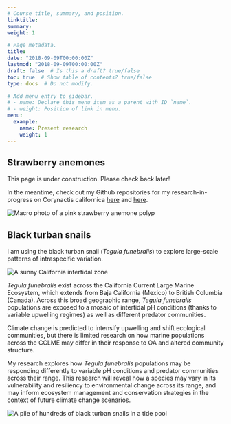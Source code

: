 ```yaml
---
# Course title, summary, and position.
linktitle: 
summary: 
weight: 1

# Page metadata.
title: 
date: "2018-09-09T00:00:00Z"
lastmod: "2018-09-09T00:00:00Z"
draft: false  # Is this a draft? true/false
toc: true  # Show table of contents? true/false
type: docs  # Do not modify.

# Add menu entry to sidebar.
# - name: Declare this menu item as a parent with ID `name`.
# - weight: Position of link in menu.
menu: 
  example:
    name: Present research
    weight: 1
---
```


## Strawberry anemones

This page is under construction. Please check back later! 

In the meantime, check out my Github repositories for my research-in-progress on Corynactis californica <a href="https://github.com/ameliaritger/Ritger-2019-Corynactis-measurements" target="_blank">here</a> and <a href="https://github.com/ameliaritger/Ritger-2019-Corynactis-urchin-deterrence" target="_blank">here</a>.

![Macro photo of a pink strawberry anemone polyp](/img/232o.jpg)

## Black turban snails

I am using the black turban snail (*Tegula funebralis*) to explore large-scale patterns of intraspecific variation. 

![A sunny California intertidal zone](/img/lol2.jpg)

*Tegula funebralis* exist across the California Current Large Marine Ecosystem, which extends from Baja California (Mexico) to British Columbia (Canada). Across this broad geographic range, *Tegula funebralis* populations are exposed to a mosaic of intertidal pH conditions (thanks to variable upwelling regimes) as well as different predator communities.

Climate change is predicted to intensify upwelling and shift ecological communities, but there is limited research on how marine populations across the CCLME may differ in their response to OA and altered community structure. 

My research explores how *Tegula funebralis* populations may be responding differently to variable pH conditions and predator communities across their range. This research will reveal how a species may vary in its vulnerability and resiliency to environmental change across its range, and may inform ecosystem management and conservation strategies in the context of future climate change scenarios.

![A pile of hundreds of black turban snails in a tide pool](/img/tegula-many.jpg)
